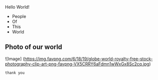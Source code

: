 Hello World!
* People
* Of
* This
* World

Photo of our world
---

![Image] (https://img.favpng.com/6/18/19/globe-world-royalty-free-stock-photography-clip-art-png-favpng-VX5CRRY6aFdmn1wWxGx8Sc2cq.jpg)


`thank you`
